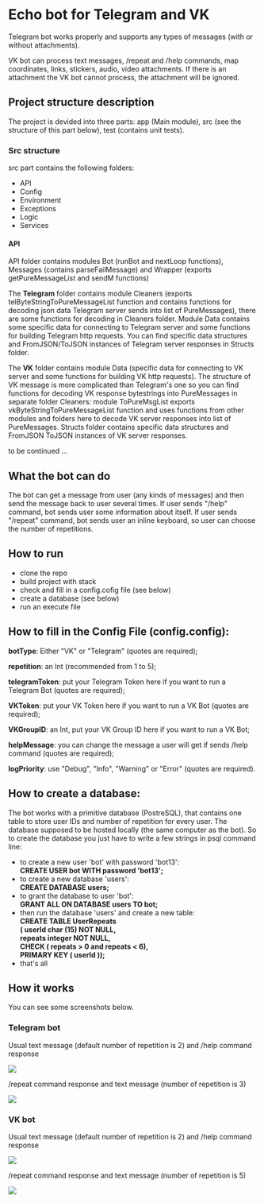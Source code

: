 # Echo bot for Telegram and VK 

<p> Telegram bot works properly and supports any types of messages (with or without attachments).  </p>
<p> VK bot can process text messages, /repeat and /help commands, map coordinates, links, stickers, audio, video attachments. If there is an attachment the VK bot cannot process, the attachment will be ignored.   </p>

## Project structure description

<p> The project is devided into three parts: app (Main module), src (see the structure of this part below), test (contains unit tests). </p> 

### Src structure

<p> src part contains the following folders: </p>

- API  
- Config  
- Environment 
- Exceptions  
- Logic  
- Services  

#### API 
<p> API folder contains modules Bot (runBot and nextLoop functions), Messages (contains parseFailMessage) and Wrapper (exports getPureMessageList and sendM functions) </p>

<p> The <b>Telegram</b> folder contains module Cleaners (exports telByteStringToPureMessageList function and contains functions for decoding json data Telegram server sends into list of PureMessages), there are some functions for decoding in Cleaners folder. Module Data contains some specific data for connecting to Telegram server and some functions for building Telegram http requests. You can find specific data structures and FromJSON/ToJSON instances of Telegram server responses in Structs folder. </p>

<p> The <b>VK</b> folder contains module Data (specific data for connecting to VK server and some functions for building VK http requests). The structure of VK message is more complicated than Telegram's one so you can find functions for decoding VK response bytestrings into PureMessages in separate folder Cleaners: module ToPureMsgList exports vkByteStringToPureMessageList function and uses functions from other modules and folders here to decode VK server responses into list of PureMessages. Structs folder contains specific data structures and FromJSON ToJSON instances of VK server responses.</p>


<p> to be continued ... </p>



## What the bot can do 

<p> The bot can get a message from user (any kinds of messages) and then send the message back to user several times. If user sends "/help" command, bot sends user some information about itself. If user sends "/repeat" command, bot sends user an inline keyboard, so user can choose the number of repetitions.</p>

## How to run

- clone the repo
- build project with stack
- check and fill in a config.cofig file (see below)
- create a database (see below)
- run an execute file

## How to fill in the Config File (config.config):

<p><b>botType</b>: Either "VK" or "Telegram" (quotes are required); </p>
<p><b>repetition</b>: an Int (recommended from 1 to 5);</p>
<p><b>telegramToken</b>: put your Telegram Token here if you want to run a Telegram Bot (quotes are required);</p>
<p><b>VKToken</b>: put your VK Token here if you want to run a VK Bot  (quotes are required);</p>
<p><b>VKGroupID</b>: an Int, put your VK Group ID here if you want to run a VK Bot;</p>
<p><b>helpMessage</b>: you can change the message a user will get if sends /help command (quotes are required);</p>
<p><b>logPriority</b>: use "Debug", "Info", "Warning" or "Error" (quotes are required).</p>

## How to create a database:
<p>The bot works with a primitive database (PostreSQL), that contains one table to store user IDs and number of repetition for every user. The database supposed to be hosted locally (the same computer as the bot). So to create the database you just have to write a few strings in psql command line: </p> 

- to create a new user 'bot' with password 'bot13': <br> 
    <b> CREATE USER bot WITH password 'bot13'; </b>
- to create a new database 'users': <br> 
    <b> CREATE DATABASE users; </b>
- to grant the database to user 'bot':<br> 
    <b> GRANT ALL ON DATABASE users TO bot; </b>
- then run the database 'users' and create a new table: <br>
    <b>  CREATE TABLE UserRepeats <br>
    ( userId char (15) NOT NULL, <br>
    repeats integer NOT NULL, <br>
    CHECK ( repeats > 0 and repeats < 6), <br>
    PRIMARY KEY ( userId ));</b>
- that's all

## How it works
<p> You can see some screenshots below. </p>

### Telegram bot 
<p> Usual text message (default number of repetition is 2) and /help command response </p>
<p> <img src="https://user-images.githubusercontent.com/30144022/103772217-30ae8100-503a-11eb-9e66-017d6053ddae.png">
</p>

<p> /repeat command response and text message (number of repetition is 3) </p>
<p> <img src="https://user-images.githubusercontent.com/30144022/103865354-1fff1900-50d5-11eb-8fc8-e904bf8b7c40.png">
</p>

### VK bot 
<p> Usual text message (default number of repetition is 2) and /help command response </p>
<p> <img src="https://user-images.githubusercontent.com/30144022/103773538-46bd4100-503c-11eb-806f-f7ff7d75f1ed.png">
</p>

<p> /repeat command response and text message (number of repetition is 5) </p>
<p> <img src="https://user-images.githubusercontent.com/30144022/103865404-360cd980-50d5-11eb-98b7-14634ea570d5.png">
</p>

